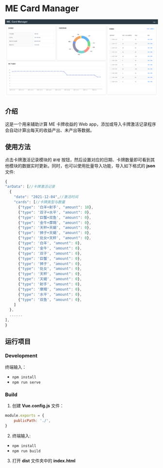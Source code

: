 # ME Card Manager
![ME card manager](https://github.com/wxShawn/Media-Lib/blob/main/images/1639125514.png)
## 介绍
这是一个用来辅助计算 ME 卡牌收益的 Web app，添加或导入卡牌激活记录程序会自动计算出每天的收益产出、未产出等数据。
## 使用方法
点击卡牌激活记录模块的 `新增` 按钮，然后设置对应的日期、卡牌数量即可看到其他模块的数据实时更新。同时，也可以使用批量导入功能，导入如下格式的 **json** 文件:
```javascript
{
"arData": [//卡牌激活记录
  {
    "date": "2021-12-04",//激活时间
    "cards": [//卡牌类型与数量
      {"type": '白羊+射手', "amount": 10},
      {"type": '双子+水平', "amount": 0},
      {"type": '巨蟹+双鱼', "amount": 0},
      {"type": '金牛+摩羯', "amount": 0},
      {"type": '天秤+天蝎', "amount": 0},
      {"type": '狮子+天蝎', "amount": 0},
      {"type": '处女+天秤', "amount": 0},
      {"type": '白羊', "amount": 0},
      {"type": '金牛', "amount": 0},
      {"type": '双子', "amount": 0},
      {"type": '巨蟹', "amount": 0},
      {"type": '狮子', "amount": 0},
      {"type": '处女', "amount": 0},
      {"type": '天秤', "amount": 0},
      {"type": '天蝎', "amount": 0},
      {"type": '射手', "amount": 0},
      {"type": '摩羯', "amount": 0},
      {"type": '水平', "amount": 0},
      {"type": '双鱼', "amount": 0},
    ]
  },
  ......
],
}
```
## 运行项目
### Development
终端输入：
- `npm install`  
- `npm run serve`
### Build
1. 创建 **Vue.config.js** 文件：
```javascript
module.exports = {
    publicPath: './',
}
```
2. 终端输入:
- `npm install`
- `npm run build`
3. 打开 **dist** 文件夹中的 **index.html**
